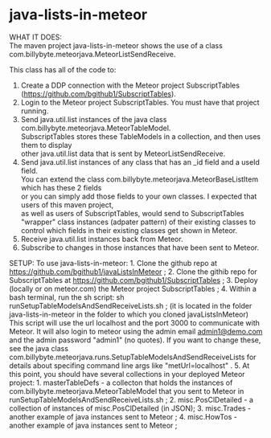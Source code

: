 java-lists-in-meteor
====================

WHAT IT DOES:  
The maven project java-lists-in-meteor shows the use of a class  
com.billybyte.meteorjava.MeteorListSendReceive.  

This class has all of the code to:  
   1.  Create a DDP connection with the Meteor project SubscriptTables (https://github.com/bgithub1/SubscriptTables).  
   2.	Login to the Meteor project SubscriptTables.  You must have that project running.  
   3.	Send java.util.list instances of the java class 
			com.billybyte.meteorjava.MeteorTableModel.  
	SubscriptTables stores these TableModels in a collection, and then uses them to display  
	other java.util.list data that is sent by MeteorListSendReceive.  
   4.	Send java.util.list instances of any class that has an _id field and a useId field.  
	You can extend the class com.billybyte.meteorjava.MeteorBaseListItem which has these 2 fields  
	or you can simply add those fields to your own classes.  I expected that users of this maven project,  
	as well as users of SubscriptTables, would send to SubscriptTables "wrapper" class instances (adpater pattern) of their
	existing classes to control which fields in their existing classes get shown in Meteor.
   5.  Receive java.util.list instances back from Meteor.
   6.  Subscribe to changes in those instances that have been sent to Meteor.

SETUP:
To use java-lists-in-meteor:
	1.	Clone the github repo at https://github.com/bgithub1/javaListsInMeteor ;
	2.	Clone the githib repo for SubscriptTables at https://github.com/bgithub1/SubscriptTables ;
	3.	Deploy (locally or on meteor.com) the Meteor project SubscriptTables ;
	4.	Within a bash terminal, run the sh script: 
		sh runSetupTableModelsAndSendReceiveLists.sh ;
		(it is located in the folder java-lists-in-meteor in the folder to which you cloned javaListsInMeteor)
		This script will use the url localhost and the port 3000 to communicate with Meteor.
		It will also login to meteor using the admin email admin1@demo.com and the admin password
		  "admin1" (no quotes).
		If you want to change these, see the java class 
		  com.billybyte.meteorjava.runs.SetupTableModelsAndSendReceiveLists for details about 
		  specifing command line args like "metUrl=localhost" .
	5.  At this point, you should have several collections in your deployed Meteor project:
			1. masterTableDefs - a collecton that holds the instances of com.billybyte.meteorjava.MeteorTableModel that you sent to Meteor in runSetupTableModelsAndSendReceiveLists.sh ;
			2. misc.PosClDetailed - a collection of instances of misc.PosClDetailed (in JSON);
			3. misc.Trades - another example of java instances sent to Meteor ;
			4. misc.HowTos - another example of java instances sent to Meteor ;




